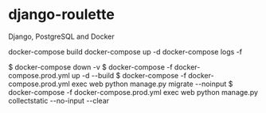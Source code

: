 # django-roulette

Django, PostgreSQL and Docker

docker-compose build
docker-compose up -d
docker-compose logs -f


$ docker-compose down -v
$ docker-compose -f docker-compose.prod.yml up -d --build
$ docker-compose -f docker-compose.prod.yml exec web python manage.py migrate --noinput
$ docker-compose -f docker-compose.prod.yml exec web python manage.py collectstatic --no-input --clear
